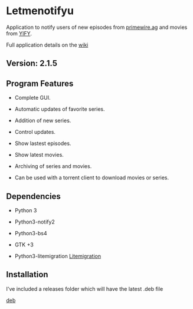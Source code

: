Letmenotifyu
====================

Application  to notify users of new episodes from [primewire.ag](http://primewire.ag) and movies from [YIFY](https://yts.re/api).

Full application details on the [wiki](https://github.com/stucomplex/letmenotifyu/wiki)


Version: 2.1.5
-------------------

Program Features
----------------------
    
*    Complete GUI.

*    Automatic updates of favorite series.

*    Addition of new series.

*    Control updates.

*    Show lastest episodes.

*    Show latest movies.

*    Archiving of series and movies.

*  Can be used with a torrent client to download movies or series. 

Dependencies
----------------

* Python  3

* Python3-notify2

* Python3-bs4

* GTK +3

* Python3-litemigration [Litemigration](https://github.com/stucomplex/python3-litemigration)



Installation
----------------------------

I've included a releases folder which will have the latest .deb file

[deb](https://github.com/stucomplex/letmenotifyu/blob/master/releases/letmenotifyu_2.1.5-8_all.deb)
